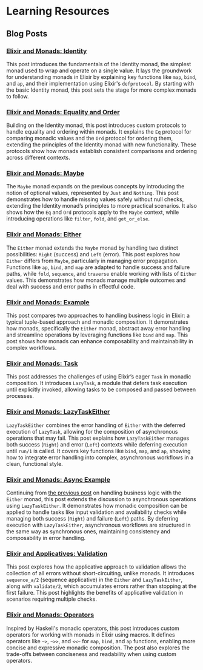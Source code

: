 # Learning Resources

## Blog Posts

### [Elixir and Monads: Identity](https://www.joekoski.com/blog/2024/06/15/monad-identity.html)

This post introduces the fundamentals of the Identity monad, the simplest monad used to wrap and operate on a single value. It lays the groundwork for understanding monads in Elixir by explaining key functions like `map`, `bind`, and `ap`, and their implementation using Elixir's `defprotocol`. By starting with the basic Identity monad, this post sets the stage for more complex monads to follow.

### [Elixir and Monads: Equality and Order](https://www.joekoski.com/blog/2024/06/17/eq-ord.html)

Building on the Identity monad, this post introduces custom protocols to handle equality and ordering within monads. It explains the `Eq` protocol for comparing monadic values and the `Ord` protocol for ordering them, extending the principles of the Identity monad with new functionality. These protocols show how monads establish consistent comparisons and ordering across different contexts.

### [Elixir and Monads: Maybe](https://www.joekoski.com/blog/2024/06/20/monad-maybe.html)

The `Maybe` monad expands on the previous concepts by introducing the notion of optional values, represented by `Just` and `Nothing`. This post demonstrates how to handle missing values safely without null checks, extending the Identity monad’s principles to more practical scenarios. It also shows how the `Eq` and `Ord` protocols apply to the `Maybe` context, while introducing operations like `filter`, `fold`, and `get_or_else`.

### [Elixir and Monads: Either](https://www.joekoski.com/blog/2024/06/25/monad-either.html)

The `Either` monad extends the `Maybe` monad by handling two distinct possibilities: `Right` (success) and `Left` (error). This post explores how `Either` differs from `Maybe`, particularly in managing error propagation. Functions like `ap`, `bind`, and `map` are adapted to handle success and failure paths, while `fold`, `sequence`, and `traverse` enable working with lists of `Either` values. This demonstrates how monads manage multiple outcomes and deal with success and error paths in effectful code.

### [Elixir and Monads: Example](https://www.joekoski.com/blog/2024/06/27/monad-example.html)

This post compares two approaches to handling business logic in Elixir: a typical tuple-based approach and monadic composition. It demonstrates how monads, specifically the `Either` monad, abstract away error handling and streamline operations by leveraging functions like `bind` and `map`. This post shows how monads can enhance composability and maintainability in complex workflows.

### [Elixir and Monads: Task](https://www.joekoski.com/blog/2024/07/01/monad-task.html)

This post addresses the challenges of using Elixir’s eager `Task` in monadic composition. It introduces `LazyTask`, a module that defers task execution until explicitly invoked, allowing tasks to be composed and passed between processes.

### [Elixir and Monads: LazyTaskEither](https://www.joekoski.com/blog/2024/07/07/monad-lazy-task-either.html)

`LazyTaskEither` combines the error handling of `Either` with the deferred execution of `LazyTask`, allowing for the composition of asynchronous operations that may fail. This post explains how `LazyTaskEither` manages both success (`Right`) and error (`Left`) contexts while deferring execution until `run/1` is called. It covers key functions like `bind`, `map`, and `ap`, showing how to integrate error handling into complex, asynchronous workflows in a clean, functional style.

### [Elixir and Monads: Async Example](https://www.joekoski.com/blog/2024/07/09/monad-example-2.html)

Continuing from [the previous post](https://www.joekoski.com/blog/2024/06/27/monad-example.html) on handling business logic with the `Either` monad, this post extends the discussion to asynchronous operations using `LazyTaskEither`. It demonstrates how monadic composition can be applied to handle tasks like input validation and availability checks while managing both success (`Right`) and failure (`Left`) paths. By deferring execution with `LazyTaskEither`, asynchronous workflows are structured in the same way as synchronous ones, maintaining consistency and composability in error handling.

### [Elixir and Applicatives: Validation](https://www.joekoski.com/blog/2024/07/11/applicative-validation.html)

This post explores how the applicative approach to validation allows the collection of all errors without short-circuiting, unlike monads. It introduces `sequence_a/2` (sequence applicative) in the `Either` and `LazyTaskEither`, along with `validate/2`, which accumulates errors rather than stopping at the first failure. This post highlights the benefits of applicative validation in scenarios requiring multiple checks.

### [Elixir and Monads: Operators](https://www.joekoski.com/blog/2024/07/14/monad-operators.html)

Inspired by Haskell's monadic operators, this post introduces custom operators for working with monads in Elixir using macros. It defines operators like `~>`, `~>>`, and `<<~` for `map`, `bind`, and `ap` functions, enabling more concise and expressive monadic composition. The post also explores the trade-offs between conciseness and readability when using custom operators.
